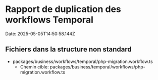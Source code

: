 # Rapport de duplication des workflows Temporal

Date: 2025-05-05T14:50:58.144Z

## Fichiers dans la structure non standard

- packages/business/workflows/temporal/php-migration.workflow.ts
  - Chemin cible: packages/business/temporal/workflows/php-migration.workflow.ts
